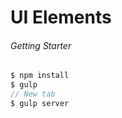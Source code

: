 # UI Elements

###### Getting Starter

```javascript
$ npm install
$ gulp
// New tab
$ gulp server
```